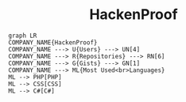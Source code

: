 <h1 align="center">HackenProof</h1>

```mermaid
graph LR
COMPANY_NAME{HackenProof}
COMPANY_NAME ---> U{Users} ---> UN[4]
COMPANY_NAME ---> R{Repositories} ---> RN[6]
COMPANY_NAME ---> G{Gists} ---> GN[1]
COMPANY_NAME ---> ML{Most Used<br>Languages}
ML --> PHP[PHP]
ML --> CSS[CSS]
ML --> C#[C#]
```
